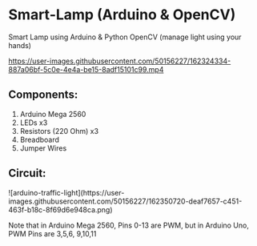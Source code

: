 # Smart-Lamp (Arduino & OpenCV)
Smart Lamp using Arduino &amp; Python OpenCV (manage light using your hands)

https://user-images.githubusercontent.com/50156227/162324334-887a06bf-5c0e-4e4a-be15-8adf15101c99.mp4

<h2>Components:</h2>
<ol>
  <li>Arduino Mega 2560</li>
  <li>LEDs x3</li>
  <li>Resistors (220 Ohm) x3</li>
  <li>Breadboard</li>
  <li>Jumper Wires</li>
</ol>
<h2>Circuit:</h2>
![arduino-traffic-light](https://user-images.githubusercontent.com/50156227/162350720-deaf7657-c451-463f-b18c-8f69d6e948ca.png)

<p>Note that in Arduino Mega 2560, Pins 0-13 are PWM, but in Arduino Uno, PWM Pins are 3,5,6, 9,10,11</p>

